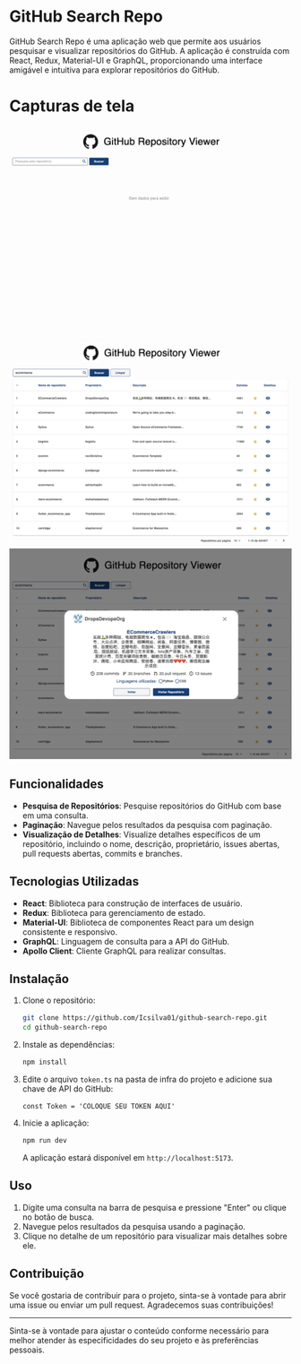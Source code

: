 # GitHub Search Repo

GitHub Search Repo é uma aplicação web que permite aos usuários pesquisar e visualizar repositórios do GitHub. A aplicação é construída com React, Redux, Material-UI e GraphQL, proporcionando uma interface amigável e intuitiva para explorar repositórios do GitHub.

# Capturas de tela

<img src="/public/imgREADME/emptyImg.png" alt="Github logo"/>
<img src="/public/imgREADME/tableImg.png" alt="Github logo"/>
<img src="/public/imgREADME/ModalImg.png" alt="Github logo"/>

## Funcionalidades

- **Pesquisa de Repositórios**: Pesquise repositórios do GitHub com base em uma consulta.
- **Paginação**: Navegue pelos resultados da pesquisa com paginação.
- **Visualização de Detalhes**: Visualize detalhes específicos de um repositório, incluindo o nome, descrição, proprietário, issues abertas, pull requests abertas, commits e branches.

## Tecnologias Utilizadas

- **React**: Biblioteca para construção de interfaces de usuário.
- **Redux**: Biblioteca para gerenciamento de estado.
- **Material-UI**: Biblioteca de componentes React para um design consistente e responsivo.
- **GraphQL**: Linguagem de consulta para a API do GitHub.
- **Apollo Client**: Cliente GraphQL para realizar consultas.

## Instalação

1. Clone o repositório:

   ```bash
   git clone https://github.com/Icsilva01/github-search-repo.git
   cd github-search-repo
   ```

2. Instale as dependências:

   ```bash
   npm install
   ```

3. Edite o arquivo `token.ts` na pasta de infra do projeto e adicione sua chave de API do GitHub:

   ```plaintext
   const Token = 'COLOQUE SEU TOKEN AQUI'
   ```

4. Inicie a aplicação:

   ```bash
   npm run dev
   ```

   A aplicação estará disponível em `http://localhost:5173`.

## Uso

1. Digite uma consulta na barra de pesquisa e pressione "Enter" ou clique no botão de busca.
2. Navegue pelos resultados da pesquisa usando a paginação.
3. Clique no detalhe de um repositório para visualizar mais detalhes sobre ele.

## Contribuição

Se você gostaria de contribuir para o projeto, sinta-se à vontade para abrir uma issue ou enviar um pull request. Agradecemos suas contribuições!

---

Sinta-se à vontade para ajustar o conteúdo conforme necessário para melhor atender às especificidades do seu projeto e às preferências pessoais.